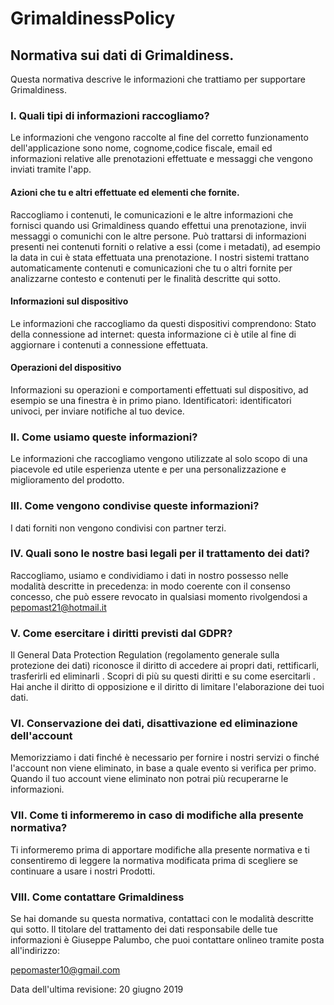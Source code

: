 # GrimaldinessPolicy
## Normativa sui dati di Grimaldiness.
Questa normativa descrive le informazioni che trattiamo per supportare Grimaldiness.

### I. Quali tipi di informazioni raccogliamo?
Le informazioni che vengono raccolte al fine del corretto funzionamento dell'applicazione sono nome, cognome,codice fiscale, email ed informazioni relative alle prenotazioni effettuate e messaggi che vengono inviati tramite l'app.
#### Azioni che tu e altri effettuate ed elementi che fornite.
Raccogliamo i contenuti, le comunicazioni e le altre informazioni che fornisci quando usi Grimaldiness quando effettui una prenotazione, invii messaggi o comunichi con le altre persone. Può trattarsi di informazioni presenti nei contenuti forniti o relative a essi (come i metadati), ad esempio la data in cui è stata effettuata una prenotazione. I nostri sistemi trattano automaticamente contenuti e comunicazioni che tu o altri fornite per analizzarne contesto e contenuti per le finalità descritte qui sotto.
#### Informazioni sul dispositivo
Le informazioni che raccogliamo da questi dispositivi comprendono:
Stato della connessione ad internet: questa informazione ci è utile al fine di aggiornare i contenuti a connessione effettuata.
#### Operazioni del dispositivo
Informazioni su operazioni e comportamenti effettuati sul dispositivo, ad esempio se una finestra è in primo piano.
Identificatori: identificatori univoci, per inviare notifiche al tuo device.

### II. Come usiamo queste informazioni?
Le informazioni che raccogliamo vengono utilizzate al solo scopo di una piacevole ed utile esperienza utente e per una personalizzazione e miglioramento del prodotto.

### III. Come vengono condivise queste informazioni?
I dati forniti non vengono condivisi con partner terzi.
    
### IV. Quali sono le nostre basi legali per il trattamento dei dati?
Raccogliamo, usiamo e condividiamo i dati in nostro possesso nelle modalità descritte in precedenza:
in modo coerente con il consenso concesso, che può essere revocato in qualsiasi momento rivolgendosi a pepomast21@hotmail.it

### V. Come esercitare i diritti previsti dal GDPR?
Il General Data Protection Regulation (regolamento generale sulla protezione dei dati) riconosce il diritto di accedere ai propri dati, rettificarli, trasferirli ed eliminarli . Scopri di più su questi diritti e su come esercitarli . Hai anche il diritto di opposizione e il diritto di limitare l'elaborazione dei tuoi dati.

### VI. Conservazione dei dati, disattivazione ed eliminazione dell'account
Memorizziamo i dati finché è necessario per fornire i nostri servizi o finché l'account non viene eliminato, in base a quale evento si verifica per primo. Quando il tuo account viene eliminato non potrai più recuperarne le informazioni.

### VII. Come ti informeremo in caso di modifiche alla presente normativa?
Ti informeremo prima di apportare modifiche alla presente normativa e ti consentiremo di leggere la normativa modificata prima di scegliere se continuare a usare i nostri Prodotti.

### VIII. Come contattare Grimaldiness
Se hai domande su questa normativa, contattaci con le modalità descritte qui sotto.
Il titolare del trattamento dei dati responsabile delle tue informazioni è Giuseppe Palumbo, che puoi contattare onlineo tramite posta all'indirizzo:

pepomaster10@gmail.com


Data dell'ultima revisione: 20 giugno 2019 
